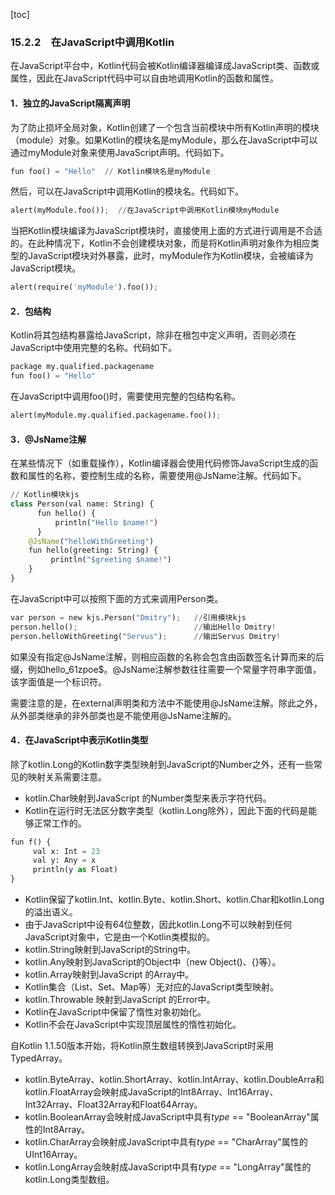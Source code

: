 [toc]

### 15.2.2　在JavaScript中调用Kotlin

在JavaScript平台中，Kotlin代码会被Kotlin编译器编译成JavaScript类、函数或属性，因此在JavaScript代码中可以自由地调用Kotlin的函数和属性。

#### 1．独立的JavaScript隔离声明

为了防止损坏全局对象，Kotlin创建了一个包含当前模块中所有Kotlin声明的模块（module）对象。如果Kotlin的模块名是myModule，那么在JavaScript中可以通过myModule对象来使用JavaScript声明。代码如下。

```python
fun foo() = "Hello"  // Kotlin模块名是myModule
```

然后，可以在JavaScript中调用Kotlin的模块名。代码如下。

```python
alert(myModule.foo());  //在JavaScript中调用Kotlin模块myModule
```

当把Kotlin模块编译为JavaScript模块时，直接使用上面的方式进行调用是不合适的。在此种情况下，Kotlin不会创建模块对象，而是将Kotlin声明对象作为相应类型的JavaScript模块对外暴露，此时，myModule作为Kotlin模块，会被编译为JavaScript模块。

```python
alert(require('myModule').foo());
```

#### 2．包结构

Kotlin将其包结构暴露给JavaScript，除非在根包中定义声明，否则必须在 JavaScript中使用完整的名称。代码如下。

```python
package my.qualified.packagename
fun foo() = "Hello"
```

在JavaScript中调用foo()时，需要使用完整的包结构名称。

```python
alert(myModule.my.qualified.packagename.foo());
```

#### 3．@JsName注解

在某些情况下（如重载操作），Kotlin编译器会使用代码修饰JavaScript生成的函数和属性的名称，要控制生成的名称，需要使用@JsName注解。代码如下。

```python
// Kotlin模块kjs
class Person(val name: String) {
      fun hello() {
          println("Hello $name!")
      }
    @JsName("helloWithGreeting")
    fun hello(greeting: String) {
         println("$greeting $name!")
    }
}
```

在JavaScript中可以按照下面的方式来调用Person类。

```python
var person = new kjs.Person("Dmitry");   //引用模块kjs
person.hello();                          //输出Hello Dmitry!
person.helloWithGreeting("Servus");      //输出Servus Dmitry!
```

如果没有指定@JsName注解，则相应函数的名称会包含由函数签名计算而来的后缀，例如hello_61zpoe$。@JsName注解参数往往需要一个常量字符串字面值，该字面值是一个标识符。

需要注意的是，在external声明类和方法中不能使用@JsName注解。除此之外，从外部类继承的非外部类也是不能使用@JsName注解的。

#### 4．在JavaScript中表示Kotlin类型

除了kotlin.Long的Kotlin数字类型映射到JavaScript的Number之外，还有一些常见的映射关系需要注意。

+ kotlin.Char映射到JavaScript 的Number类型来表示字符代码。
+ Kotlin在运行时无法区分数字类型（kotlin.Long除外），因此下面的代码是能够正常工作的。

```python
fun f() {
     val x: Int = 23
     val y: Any = x
     println(y as Float)
}
```

+ Kotlin保留了kotlin.Int、kotlin.Byte、kotlin.Short、kotlin.Char和kotlin.Long的溢出语义。
+ 由于JavaScript中设有64位整数，因此kotlin.Long不可以映射到任何JavaScript对象中，它是由一个Kotlin类模拟的。
+ kotlin.String映射到JavaScript的String中。
+ kotlin.Any映射到JavaScript的Object中（new Object()、{}等）。
+ kotlin.Array映射到JavaScript 的Array中。
+ Kotlin集合（List、Set、Map等）无对应的JavaScript类型映射。
+ kotlin.Throwable 映射到JavaScript 的Error中。
+ Kotlin在JavaScript中保留了惰性对象初始化。
+ Kotlin不会在JavaScript中实现顶层属性的惰性初始化。

自Kotlin 1.1.50版本开始，将Kotlin原生数组转换到JavaScript时采用TypedArray。

+ kotlin.ByteArray、kotlin.ShortArray、kotlin.IntArray、kotlin.DoubleArra和kotlin.FloatArray会映射成JavaScript的Int8Array、Int16Array、 Int32Array、Float32Array和Float64Array。
+ kotlin.BooleanArray会映射成JavaScript中具有$type$ == "BooleanArray"属性的Int8Array。
+ kotlin.CharArray会映射成JavaScript中具有$type$ == "CharArray"属性的 UInt16Array。
+ kotlin.LongArray会映射成JavaScript中具有$type$ == "LongArray"属性的 kotlin.Long类型数组。

